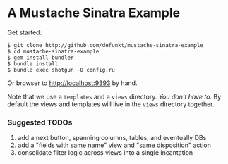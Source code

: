 A Mustache Sinatra Example
==========================

Get started:

    $ git clone http://github.com/defunkt/mustache-sinatra-example
    $ cd mustache-sinatra-example
    $ gem install bundler
    $ bundle install
    $ bundle exec shotgun -O config.ru

Or browser to <http://localhost:9393> by hand.

Note that we use a `templates` and a `views` directory. *You don't
have to.* By default the views and templates will live in the `views`
directory together.

### Suggested TODOs

1.  add a next button, spanning columns, tables, and eventually DBs
2.  add a "fields with same name" view and "same disposition" action
3.  consolidate filter logic across views into a single incantation


